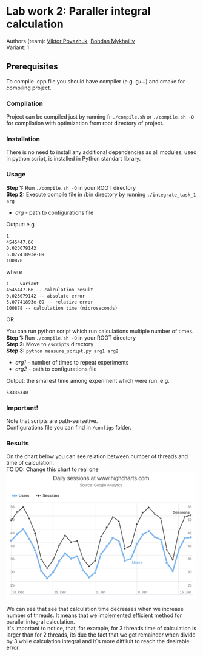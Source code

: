 # Lab work 2: Paraller integral calculation
Authors (team): [Viktor Povazhuk](https://github.com/viktorpovazhuk), [Bohdan Mykhailiv](https://github.com/bmykhaylivvv)    
Variant: 1
## Prerequisites

To compile .cpp file you should have compiler (e.g. g++) and cmake for compiling project.

### Compilation

Project can be compiled just by running fr ```./compile.sh``` or ```./compile.sh -O``` for compilation with optimization from root directory of project.

### Installation

There is no need to install any additional dependencies as all modules, used in python script, is installed in Python standart library.

### Usage

**Step 1:** Run ```./compile.sh -O``` in your ROOT directory  
**Step 2:** Execute compile file in /bin directory by running ```./integrate_task_1 arg```  
- *arg* - path to configurations file  

Output:
e.g.<br />
```
1
4545447.66
0.023079142
5.07741893e-09
100878
```
where
```
1 -- variant
4545447.66 -- calculation result
0.023079142 -- absolute error
5.07741893e-09 -- relative error
100878 -- calculation time (microseconds)
```

OR

You can run python script which run calculations multiple number of times.  
**Step 1:** Run ```./compile.sh -O``` in your ROOT directory  
**Step 2:** Move to ```/scripts``` directory  
**Step 3:** ```python measure_script.py arg1 arg2```  
- *arg1* - number of times to repeat experiments  
- *arg2* - path to configurations file  

Output: the smallest time among experiment which were run.
e.g.<br />
```
53336340
```
### Important!

Note that scripts are path-sensetive.  
Configurations file you can find in ```/configs``` folder.

### Results
On the chart below you can see relation between number of threads and time of calculation.  
TO DO: Change this chart to real one
<img src="./assets/chart.png" alt="Chart image of relation between threads number and time of calculation" width="500"/>

We can see that see that calculation time decreases when we increase number of threads. It means that we implemented efficient method for parallel integral calculation.  
It's important to notice, that, for example, for 3 threads time of calculation is larger than for 2 threads, its due the fact that we get remainder when divide by 3 while calculation integral and it`s more diffilult to reach the desirable error.
